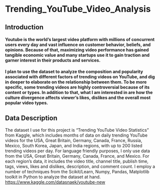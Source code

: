 # Trending_YouTube_Video_Analysis

## Introduction

#### Youtube is the world’s largest video platform with millions of concurrent users every day and vast influence on customer behavior, beliefs, and opinions. Because of that, maximizing video performance has gained tangible economic value and many startups use it to gain traction and garner interest in their products and services.
#### I plan to use the dataset to analyze the composition and popularity associated with different factors of trending videos on YouTube, and dig in deeper to elaborate on the relationship between them. To be more specific, some trending videos are highly controversial because of its content or types. In addition to that, what I am interested in are how the culture divergence affects viewer’s likes, dislikes and the overall most popular video types. 


## Data Description 
The dataset I use for this project is “Trending YouTube Video Statistics” from Kaggle, which includes months of data on daily trending YouTube videos for the USA, Great Britain, Germany, Canada, France, Russia, Mexico, South Korea, Japan, and India regions, with up to 200 listed trending videos per day. For language friendly purposes, I only use data from the USA, Great Britain, Germany, Canada, France, and Mexico.  For each region’s data, it includes the video title, channel title, publish time, tags, views, likes and dislikes, description, and comment count. I employ a number of techniques from the Scikit/Learn, Numpy, Pandas, Matplotlib toolkit in Python to analyze the dataset at hand.
https://www.kaggle.com/datasnaek/youtube-new
